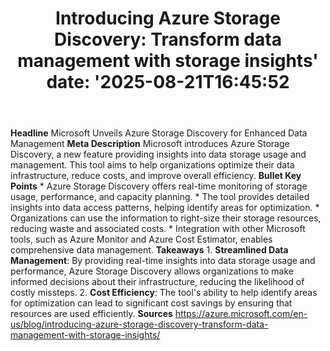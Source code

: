 ﻿---
title: "Introducing Azure Storage Discovery: Transform data management with storage insights'
date: '2025-08-21T16:45:52"
category: "Markets"
summary: ""
slug: "introducing azure storage discovery transform data managemen"
source_urls:
  - "https://azure.microsoft.com/en-us/blog/introducing-azure-storage-discovery-transform-data-management-with-storage-insights/"
seo:
  title: "Introducing Azure Storage Discovery: Transform data management with storage insights | Hash n Hedge'
  description: '"
  keywords: ["news", "markets", "brief"]
---
**Headline** Microsoft Unveils Azure Storage Discovery for Enhanced Data Management  **Meta Description** Microsoft introduces Azure Storage Discovery, a new feature providing insights into data storage usage and management. This tool aims to help organizations optimize their data infrastructure, reduce costs, and improve overall efficiency.  **Bullet Key Points**  * Azure Storage Discovery offers real-time monitoring of storage usage, performance, and capacity planning. * The tool provides detailed insights into data access patterns, helping identify areas for optimization. * Organizations can use the information to right-size their storage resources, reducing waste and associated costs. * Integration with other Microsoft tools, such as Azure Monitor and Azure Cost Estimator, enables comprehensive data management.  **Takeaways**  1.  **Streamlined Data Management**: By providing real-time insights into data storage usage and performance, Azure Storage Discovery allows organizations to make informed decisions about their infrastructure, reducing the likelihood of costly missteps. 2.  **Cost Efficiency**: The tool's ability to help identify areas for optimization can lead to significant cost savings by ensuring that resources are used efficiently.  **Sources** https://azure.microsoft.com/en-us/blog/introducing-azure-storage-discovery-transform-data-management-with-storage-insights/ 
